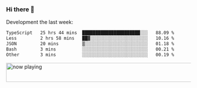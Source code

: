 ### Hi there 👋

Development the last week:
<!--START_SECTION:waka-->

```txt
TypeScript   25 hrs 44 mins  ██████████████████████░░░   88.09 %
Less         2 hrs 58 mins   ██▓░░░░░░░░░░░░░░░░░░░░░░   10.16 %
JSON         20 mins         ▒░░░░░░░░░░░░░░░░░░░░░░░░   01.18 %
Bash         3 mins          ░░░░░░░░░░░░░░░░░░░░░░░░░   00.21 %
Other        3 mins          ░░░░░░░░░░░░░░░░░░░░░░░░░   00.19 %
```

<!--END_SECTION:waka-->

<!--
**JASONPANGGO/jasonpanggo** is a ✨ _special_ ✨ repository because its `README.md` (this file) appears on your GitHub profile.

Here are some ideas to get you started:

- 🔭 I’m currently working on ...
- 🌱 I’m currently learning ...
- 👯 I’m looking to collaborate on ...
- 🤔 I’m looking for help with ...
- 💬 Ask me about ...
- 📫 How to reach me: ...
- 😄 Pronouns: ...
- ⚡ Fun fact: ...
-->

<a href="https://volt.fm/user/q8yd9e79csfr57rt" target="_blank"><img src="https://spotify-badge-egoist.vercel.app/api/now-playing" width="540" height="52" alt="now playing"></a>
